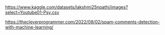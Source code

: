 https://www.kaggle.com/datasets/lakshmi25npathi/images?select=Youtube01-Psy.csv

https://thecleverprogrammer.com/2022/08/02/spam-comments-detection-with-machine-learning/